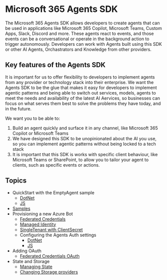 # Microsoft 365 Agents SDK

The Microsoft 365 Agents SDK allows developers to create agents that can be used in applications like Microsoft 365 Copilot, Microsoft Teams, Custom Apps, Slack, Discord and more. These agents react to events, and those events can be a conversational or operate in the background action to trigger autonomously. Developers can work with Agents built using this SDK or other AI Agents, Orchastrators and Knowledge from other providers.

## Key features of the Agents SDK

It is important for us to offer flexibility to developers to implement agents from any provider or technology stack into their enterprise. We want the Agents SDK to be the glue that makes it easy for developers to implement agentic patterns and being able to switch out services, models, agents to meet the needs and availability of the latest AI Aervices, so businesses can focus on what serves them best to solve the problems they have today, and in the future.

We want you to be able to:

1. Build an agent quickly and surface it in any channel, like Microsoft 365 Copilot or Microsoft Teams
2. We have designed this SDK to be unopinionated about the AI you use, so you can implement agentic patterns without being locked to a tech stack
3. It is important that this SDK is works with specific client behaviour, like Microsoft Teams or SharePoint, to allow you to tailor your agent to clients, such as specific events or actions.

## Topics

- QuickStart with the EmptyAgent sample
  - [DotNet](../samples/basic/empty-agent/dotnet/README.md)
  - [JS](../samples/basic/empty-agent/nodejs/README.md)
- [Samples](../samples/README.md)
- Provisioning a new Azure Bot
  - [Federated Credentials](HowTo/azurebot-create-fic.md)
  - [Managed Identity](HowTo/azurebot-create-msi.md)
  - [SingleTenant with ClientSecret](HowTo/azurebot-create-single-secret.md)
  - Configuring the Agents Auth settings
    - [DotNet](HowTo/MSALAuthConfigurationOptions.md)
    - [JS](HowTo/azurebot-auth-for-js.md)
- Adding OAuth
  - [Federated Credentials OAuth](HowTo/azurebot-user-authentication-fic.md)
- State and Storage
  - [Managing State](./HowTo/state-concepts.md)
  - [Changing Storage providers](HowTo/storage.md)
